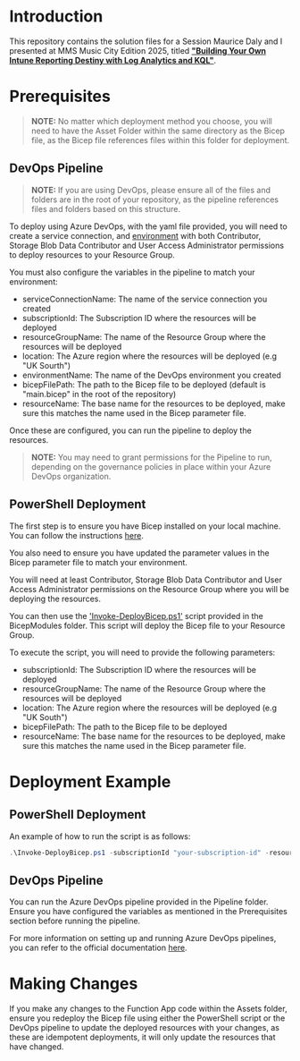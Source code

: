 # Introduction

This repository contains the solution files for a Session Maurice Daly and I presented at MMS Music City Edition 2025, titled [**"Building Your Own Intune Reporting Destiny with Log Analytics and KQL"**](https://mms2025music.sched.com/event/27LYz/building-your-own-intune-reporting-destiny-with-log-analytics-and-kql).

# Prerequisites

> **NOTE:** No matter which deployment method you choose, you will need to have the Asset Folder within the same directory as the Bicep file, as the Bicep file references files within this folder for deployment.

## DevOps Pipeline

> **NOTE:** If you are using DevOps, please ensure all of the files and folders are in the root of your repository, as the pipeline references files and folders based on this structure.

To deploy using Azure DevOps, with the yaml file provided, you will need to create a service connection, and [environment](https://learn.microsoft.com/en-us/azure/devops/pipelines/process/environments?view=azure-devops) with both Contributor, Storage Blob Data Contributor and User Access Administrator permissions to deploy resources to your Resource Group.

You must also configure the variables in the pipeline to match your environment:

- serviceConnectionName: The name of the service connection you created
- subscriptionId: The Subscription ID where the resources will be deployed
- resourceGroupName: The name of the Resource Group where the resources will be deployed
- location: The Azure region where the resources will be deployed (e.g "UK Sourth")
- environmentName: The name of the DevOps environment you created
- bicepFilePath: The path to the Bicep file to be deployed (default is "main.bicep" in the root of the repository)
- resourceName: The base name for the resources to be deployed, make sure this matches the name used in the Bicep parameter file.

Once these are configured, you can run the pipeline to deploy the resources.

> **NOTE:** You may need to grant permissions for the Pipeline to run, depending on the governance policies in place within your Azure DevOps organization.

## PowerShell Deployment

The first step is to ensure you have Bicep installed on your local machine. You can follow the instructions [here](https://learn.microsoft.com/en-us/azure/azure-resource-manager/bicep/install).

You also need to ensure you have updated the parameter values in the Bicep parameter file to match your environment.

You will need at least Contributor, Storage Blob Data Contributor and User Access Administrator permissions on the Resource Group where you will be deploying the resources.

You can then use the ['Invoke-DeployBicep.ps1'](/Bicep%20Deployment/Invoke-DeployBicep.ps1) script provided in the BicepModules folder. This script will deploy the Bicep file to your Resource Group.

To execute the script, you will need to provide the following parameters:

- subscriptionId: The Subscription ID where the resources will be deployed
- resourceGroupName: The name of the Resource Group where the resources will be deployed
- location: The Azure region where the resources will be deployed (e.g "UK South")
- bicepFilePath: The path to the Bicep file to be deployed
- resourceName: The base name for the resources to be deployed, make sure this matches the name used in the Bicep parameter file.

# Deployment Example

## PowerShell Deployment

An example of how to run the script is as follows:

```powershell
.\Invoke-DeployBicep.ps1 -subscriptionId "your-subscription-id" -resourceGroupName "your-resource-group-name" -location "your-location" -bicepFilePath "path-to-your-bicep-file" -resourceName "your-resource-base-name"
```

## DevOps Pipeline

You can run the Azure DevOps pipeline provided in the Pipeline folder. Ensure you have configured the variables as mentioned in the Prerequisites section before running the pipeline.

For more information on setting up and running Azure DevOps pipelines, you can refer to the official documentation [here](https://learn.microsoft.com/en-us/azure/devops/pipelines/get-started-yaml?view=azure-devops).

# Making Changes

If you make any changes to the Function App code within the Assets folder, ensure you redeploy the Bicep file using either the PowerShell script or the DevOps pipeline to update the deployed resources with your changes, as these are idempotent deployments, it will only update the resources that have changed.
